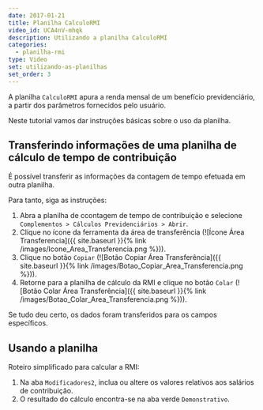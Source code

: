 ```yaml
---
date: 2017-01-21
title: Planilha CalculoRMI
video_id: UCA4nV-mhqk
description: Utilizando a planilha CalculoRMI
categories:
  - planilha-rmi
type: Video
set: utilizando-as-planilhas
set_order: 3
---
```


A planilha `CalculoRMI` apura a renda mensal de um benefício previdenciário, a partir dos parâmetros fornecidos pelo usuário.

Neste tutorial vamos dar instruções básicas sobre o uso da planilha.

## Transferindo informações de uma planilha de cálculo de tempo de contribuição

É possível transferir as informações da contagem de tempo efetuada em outra planilha.

Para tanto, siga as instruções:

1. Abra a planilha de ccontagem de tempo de contribuição e selecione `Complementos > Cálculos Previdenciários > Abrir`.
1. Clique no ícone da ferramenta da área de transferência (![Ícone Área Transferencia]({{ site.baseurl }}{% link /images/Icone_Area_Transferencia.png %})).
1. Clique no botão `Copiar` (![Botão Copiar Área Transferência]({{ site.baseurl }}{% link /images/Botao_Copiar_Area_Transferencia.png %})).
1. Retorne para a planilha de cálculo da RMI e clique no botão `Colar` (![Botão Colar Área Transferência]({{ site.baseurl }}{% link /images/Botao_Colar_Area_Transferencia.png %})).

Se tudo deu certo, os dados foram transferidos para os campos específicos.

## Usando a planilha

Roteiro simplificado para calcular a RMI:

1. Na aba `Modificadores2`, inclua ou altere os valores relativos aos salários de contribuição.
1. O resultado do cálculo encontra-se na aba verde `Demonstrativo`.
